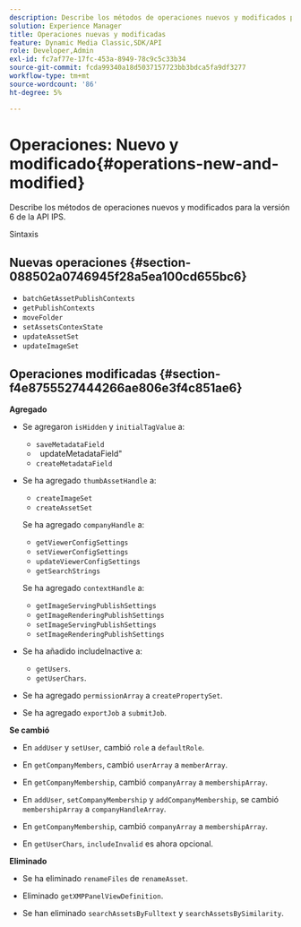 ```yaml
---
description: Describe los métodos de operaciones nuevos y modificados para la versión 6 de la API IPS.
solution: Experience Manager
title: Operaciones nuevas y modificadas
feature: Dynamic Media Classic,SDK/API
role: Developer,Admin
exl-id: fc7af77e-17fc-453a-8949-78c9c5c33b34
source-git-commit: fcda99340a18d5037157723bb3bdca5fa9df3277
workflow-type: tm+mt
source-wordcount: '86'
ht-degree: 5%

---
```


# Operaciones: Nuevo y modificado{#operations-new-and-modified}

Describe los métodos de operaciones nuevos y modificados para la versión 6 de la API IPS.

Sintaxis

## Nuevas operaciones {#section-088502a0746945f28a5ea100cd655bc6}

* `batchGetAssetPublishContexts`
* `getPublishContexts`
* `moveFolder`
* `setAssetsContexState`
* `updateAssetSet`
* `updateImageSet`

## Operaciones modificadas {#section-f4e8755527444266ae806e3f4c851ae6}

**Agregado**

* Se agregaron `isHidden` y `initialTagValue` a:

   * `saveMetadataField`
   * ` `updateMetadataField&quot;
   * `createMetadataField`

* Se ha agregado `thumbAssetHandle` a:

   * `createImageSet`
   * `createAssetSet`

   Se ha agregado `companyHandle` a:

   * `getViewerConfigSettings`
   * `setViewerConfigSettings`
   * `updateViewerConfigSettings`
   * `getSearchStrings`

   Se ha agregado `contextHandle` a:

   * `getImageServingPublishSettings`
   * `getImageRenderingPublishSettings`
   * `setImageServingPublishSettings`
   * `setImageRenderingPublishSettings`



* Se ha añadido includeInactive a:

   * `getUsers`.
   * `getUserChars`.

* Se ha agregado `permissionArray` a `createPropertySet`.

* Se ha agregado `exportJob` a `submitJob`.

**Se cambió**

* En `addUser` y `setUser`, cambió `role` a `defaultRole`.

* En `getCompanyMembers`, cambió `userArray` a `memberArray`.

* En `getCompanyMembership`, cambió `companyArray` a `membershipArray`.

* En `addUser`, `setCompanyMembership` y `addCompanyMembership`, se cambió `membershipArray` a `companyHandleArray`.

* En `getCompanyMembership`, cambió `companyArray` a `membershipArray`.

* En `getUserChars`, `includeInvalid` es ahora opcional.

**Eliminado**

* Se ha eliminado `renameFiles` de `renameAsset`.

* Eliminado `getXMPPanelViewDefinition`.
* Se han eliminado `searchAssetsByFulltext` y `searchAssetsBySimilarity`.

